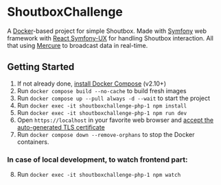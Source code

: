 # ShoutboxChallenge

A [Docker](https://www.docker.com/)-based project for simple Shoutbox.
Made with [Symfony](https://symfony.com) web framework with [React Symfony-UX](https://ux.symfony.com/react)
for handling Shoutbox interaction. All that using [Mercure](https://mercure.rocks/spec) to broadcast data in real-time.


## Getting Started

1. If not already done, [install Docker Compose](https://docs.docker.com/compose/install/) (v2.10+)
2. Run `docker compose build --no-cache` to build fresh images
3. Run `docker compose up --pull always -d --wait` to start the project
4. Run `docker exec -it shoutboxchallenge-php-1 npm install`
5. Run `docker exec -it shoutboxchallenge-php-1 npm run dev`
6. Open `https://localhost` in your favorite web browser and [accept the auto-generated TLS certificate](https://stackoverflow.com/a/15076602/1352334)
7. Run `docker compose down --remove-orphans` to stop the Docker containers.

### In case of local development, to watch frontend part:

8. Run `docker exec -it shoutboxchallenge-php-1 npm watch`

